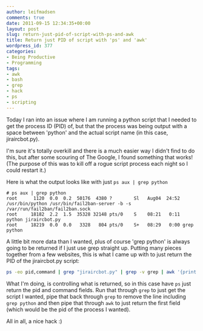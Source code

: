 ```yaml
---
author: leifmadsen
comments: true
date: 2011-09-15 12:34:35+00:00
layout: post
slug: return-just-pid-of-script-with-ps-and-awk
title: Return just PID of script with 'ps' and 'awk'
wordpress_id: 377
categories:
- Being Productive
- Programming
tags:
- awk
- bash
- grep
- hack
- ps
- scripting
---
```


Today I ran into an issue where I am running a python script that I needed to get the process ID (PID) of, but that the process was being output with a space between 'python' and the actual script name (in this case, jiraircbot.py).

I'm sure it's totally overkill and there is a much easier way I didn't find to do this, but after some scouring of The Google, I found something that works! (The purpose of this was to kill off a rogue script process each night so I could restart it.)

Here is what the output looks like with just `ps aux | grep python`

```
# ps aux | grep python
root      1120  0.0  0.2  50176  4380 ?        Sl   Aug04  24:52 /usr/bin/python /usr/bin/fail2ban-server -b -s /var/run/fail2ban/fail2ban.sock
root     18182  2.2  1.5  35328 32148 pts/0    S    08:21   0:11 python jiraircbot.py
root     18219  0.0  0.0   3328   804 pts/0    S+   08:29   0:00 grep python
```

A little bit more data than I wanted, plus of course 'grep python' is always going to be returned if I just use grep straight up. Putting many pieces together from a few websites, this is what I came up with to just return the PID of the jiraircbot.py script:

```bash
ps -eo pid,command | grep "jiraircbot.py" | grep -v grep | awk '{print $1}'
```

What I'm doing, is controlling what is returned, so in this case have `ps` just return the pid and command fields. Run that through `grep` to just get the script I wanted, pipe that back through `grep` to remove the line including `grep python` and then pipe that through `awk` to just return the first field (which would be the pid of the process I wanted).

All in all, a nice hack :)
